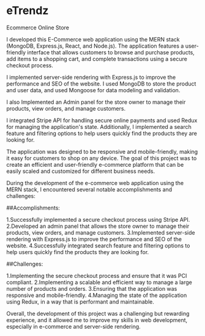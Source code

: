 # eTrendz

Ecommerce Online Store

I developed this E-Commerce web application using the MERN stack (MongoDB, Express.js, React, and Node.js). The application features a user-friendly interface that allows customers to browse and purchase products, add items to a shopping cart, and complete transactions using a secure checkout process.

I implemented server-side rendering with Express.js to improve the performance and SEO of the website. I used MongoDB to store the product and user data, and used Mongoose for data modeling and validation.

I also Implemented an Admin panel for the store owner to manage their products, view orders, and manage customers.

I integrated Stripe API for handling secure online payments and used Redux for managing the application's state. Additionally, I implemented a search feature and filtering options to help users quickly find the products they are looking for.

The application was designed to be responsive and mobile-friendly, making it easy for customers to shop on any device. The goal of this project was to create an efficient and user-friendly e-commerce platform that can be easily scaled and customized for different business needs.

During the development of the e-commerce web application using the MERN stack, I encountered several notable accomplishments and challenges:

##Accomplishments:

1.Successfully implemented a secure checkout process using Stripe API.
2.Developed an admin panel that allows the store owner to manage their products, view orders, and manage customers.
3.Implemented server-side rendering with Express.js to improve the performance and SEO of the website.
4.Successfully integrated search feature and filtering options to help users quickly find the products they are looking for.

##Challenges:

1.Implementing the secure checkout process and ensure that it was PCI compliant.
2.Implementing a scalable and efficient way to manage a large number of products and orders.
3.Ensuring that the application was responsive and mobile-friendly.
4.Managing the state of the application using Redux, in a way that is performant and maintainable.


Overall, the development of this project was a challenging but rewarding experience, and it allowed me to improve my skills in web development, especially in e-commerce and server-side rendering.

